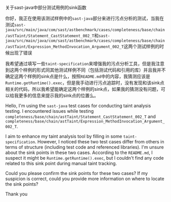 关于sast-java中部分测试用例的sink函数

你好，我正在使用该测试样例中的`sast-java`部分来进行污点分析的测试，当我在测试`sast-java/src/main/java/com/sast/astbenchmark/cases/completeness/base/chain/astTaint/Statement_CastStatement_002_T`和`sast-java/src/main/java/com/sast/astbenchmark/cases/completeness/base/chain/astTaint/Expression_MethodInvocation_Argument_002_T`这两个测试样例的时候出现了错误

我希望通过填写一些`taint-specification`来增强我的污点分析工具，但是我注意到这两个样例的形式同其他测试样例不同（包括测试代码和引用的库）并且我并不确定这两个样例的sink点是什么，按照`README.md`中的内容，我猜测应该是`Runtime.getRuntime().exec`，但是我手动进行污点追踪时，没有发现和该sink点相关的代码，所以我希望能确定这两个样例的sink点，如果我的猜测没有问题，可以给我更多的信息来提示我的sink点的位置么。





Hello, I'm using the `sast-java` test cases for conducting taint analysis testing. I encountered issues while testing `completeness/base/chain/astTaint/Statement_CastStatement_002_T` and `completeness/base/chain/astTaint/Expression_MethodInvocation_Argument_002_T`.

I aim to enhance my taint analysis tool by filling in some `taint-specification`. However, I noticed these two test cases differ from others in terms of structure (including test code and referenced libraries). I'm unsure about the sink points in these two cases. According to the `README.md`, I suspect it might be `Runtime.getRuntime().exec`, but I couldn't find any code related to this sink point during manual taint tracking.

Could you please confirm the sink points for these two cases? If my suspicion is correct, could you provide more information on where to locate the sink points?



Thank you



